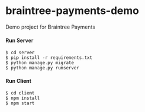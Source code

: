 # braintree-payments-demo
Demo project for Braintree Payments

#### Run Server
```
$ cd server
$ pip install -r requirements.txt
$ python manage.py migrate
$ python manage.py runserver
```

#### Run Client
```
$ cd client
$ npm install
$ npm start
```
